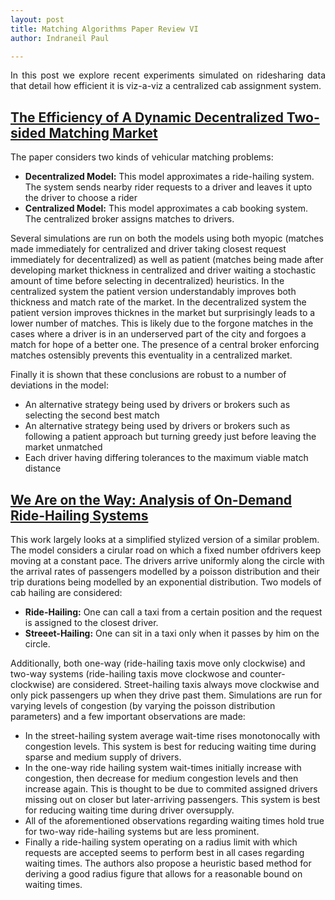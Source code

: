```yaml
---
layout: post
title: Matching Algorithms Paper Review VI
author: Indraneil Paul

---
```



<div class="message" style="text-align: justify">
  In this post we explore recent experiments simulated on ridesharing data that detail how efficient it is viz-a-viz a centralized cab assignment system. 
</div>

## [The Efficiency of A Dynamic Decentralized Two-sided Matching Market](https://site.stanford.edu/sites/g/files/sbiybj8706/f/4698-s2search_match_03_2018_03.pdf)

The paper considers two kinds of vehicular matching problems:
* **Decentralized Model:** This model approximates a ride-hailing system. The system sends nearby rider requests to a driver and leaves it upto the driver to choose a rider
* **Centralized Model:** This model approximates a cab booking system. The centralized broker assigns matches to drivers.

Several simulations are run on both the models using both myopic (matches made immediately for centralized and driver taking closest request immediately for decentralized) as well as patient (matches being made after developing market thickness in centralized and driver waiting a stochastic amount of time before selecting in decentralized) heuristics. In the centralized system the patient version understandably improves both thickness and match rate of the market. In the decentralized system the patient version improves thicknes in the market but surprisingly leads to a lower number of matches. This is likely due to the forgone matches in the cases where a driver is in an underserved part of the city and forgoes a match for hope of a better one. The presence of a central broker enforcing matches ostensibly prevents this eventuality in a centralized market.

Finally it is shown that these conclusions are robust to a number of deviations in the model:
* An alternative strategy being used by drivers or brokers such as selecting the second best match
* An alternative strategy being used by drivers or brokers such as following a patient approach but turning greedy just before leaving the market unmatched
* Each driver having differing tolerances to the maximum viable match distance

## [We Are on the Way: Analysis of On-Demand Ride-Hailing Systems](http://public.kenan-flagler.unc.edu/2017msom/SIGs/Service%20Operations%20SIG/Feng%20Kong%20Wang%202017%20We%20are%20on%20the%20way%20-%20On%20Demand%20Ride-Hailing%20Systems.pdf)

This work largely looks at a simplified stylized version of a similar problem. The model considers a cirular road on which a fixed number ofdrivers keep moving at a constant pace. The drivers arrive uniformly along the circle with the arrival rates of passengers modelled by a poisson distribution and their trip durations being modelled by an exponential distribution. Two models of cab hailing are considered:
* **Ride-Hailing:** One can call a taxi from a certain position and the request is assigned to the closest driver.
* **Streeet-Hailing:** One can sit in a taxi only when it passes by him on the circle.

Additionally, both one-way (ride-hailing taxis move only clockwise) and two-way systems (ride-hailing taxis move clockwose and counter-clockwise) are considered. Street-hailing taxis always move clockwise and only pick passengers up when they drive past them. Simulations are run for varying levels of congestion (by varying the poisson distribution parameters) and a few important observations are made:

* In the street-hailing system average wait-time rises monotonocally with congestion levels. This system is best for reducing waiting time during sparse and medium supply of drivers.
* In the one-way ride hailing system wait-times initially increase with congestion, then decrease for medium congestion levels and then increase again. This is thought to be due to commited assigned drivers missing out on closer but later-arriving passengers. This system is best for reducing waiting time during driver oversupply.
* All of the aforementioned observations regarding waiting times hold true for two-way ride-hailing systems but are less prominent.
* Finally a ride-hailing system operating on a radius limit with which requests are accepted seems to perform best in all cases regarding waiting times. The authors also propose a heuristic based method for deriving a good radius figure that allows for a reasonable bound on waiting times.
